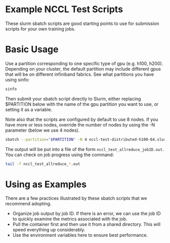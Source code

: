 # Example NCCL Test Scripts
These slurm sbatch scripts are good starting points to use for submission scripts for your own training jobs. 

# Basic Usage
Use a partition corresponding to one specific type of gpu (e.g. h100, h200). Depending on your cluster, the default partition may include different gpus that will be on different infiniband fabrics. See what partitions you have using sinfo:

```sh
sinfo
```

Then submit your sbatch script directly to Slurm, either replacing $PARTITION below with the name of the gpu partition you want to use, or setting it as a variable. 

Note also that the scripts are configured by default to use 8 nodes. If you have more or less nodes, override the number of nodes by using the -N parameter (below we use 4 nodes). 

```sh
sbatch --partition="$PARTITION" -N 4 nccl-test-distributed-h100-64.slurm
```

The output will be put into a file of the form `nccl_test_allreduce_jobID.out`. You can check on job progress using the command:

```sh
tail -f nccl_test_allreduce_*.out
```

# Using as Examples
There are a few practices illustrated by these sbatch scripts that we recommend adopting. 
- Organize job output by job ID. If there is an error, we can use the job ID to quickly examine the metrics associated with the job.
- Pull the container first and then use it from a shared directory. This will speed everything up considerably.
- Use the environment variables here to ensure best performance. 
